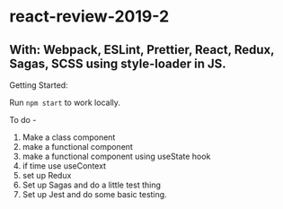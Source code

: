 # react-review-2019-2

## With: Webpack, ESLint, Prettier, React, Redux, Sagas, SCSS using style-loader in JS.

Getting Started:

Run `npm start` to work locally.

To do -

1. Make a class component
2. make a functional component
3. make a functional component using useState hook
4. if time use useContext
5. set up Redux
6. Set up Sagas and do a little test thing
7. Set up Jest and do some basic testing.
